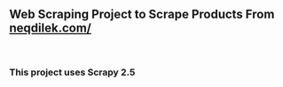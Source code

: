 ## Web Scraping Project to Scrape Products From [neqdilek.com/](https://neqdilek.com/)
<br>

### This project uses Scrapy 2.5
<br>